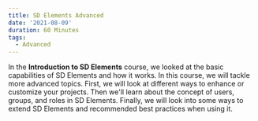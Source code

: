 ```yaml
---
title: SD Elements Advanced
date: '2021-08-09'
duration: 60 Minutes
tags:
  - Advanced
---
```

In the **Introduction to SD Elements** course, we looked at the basic capabilities of SD Elements and how it works. In this course, we will tackle more advanced topics. First, we will look at different ways to enhance or customize your projects. Then we'll learn about the concept of users, groups, and roles in SD Elements. Finally, we will look into some ways to extend SD Elements and recommended best practices when using it.
